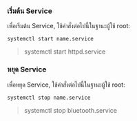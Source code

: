 ### เริ่มต้น Service
เพื่อเริ่มต้น Service, ใช้คำสั่งต่อไปนี้ในฐานะผู้ใช้ root:
```
systemctl start name.service
```
> systemctl start httpd.service

### หยุด Service
เพื่อหยุด Service, ใช้คำสั่งต่อไปนี้ในฐานะผู้ใช้ root:
```
systemctl stop name.service
```
> systemctl stop bluetooth.service
